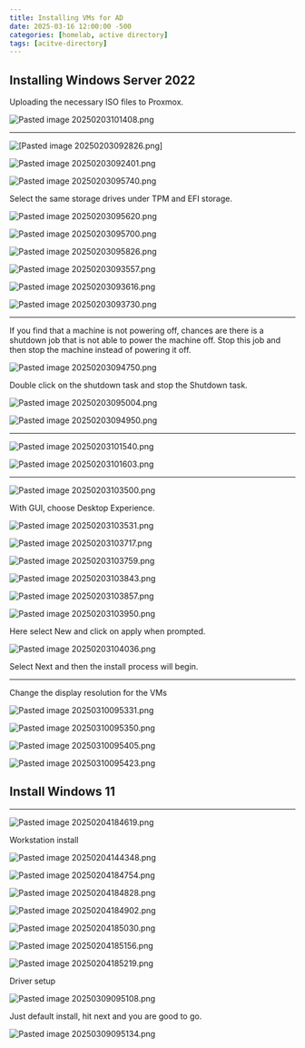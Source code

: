 ```yaml
---
title: Installing VMs for AD
date: 2025-03-16 12:00:00 -500
categories: [homelab, active directory]
tags: [acitve-directory]
---
```




## Installing Windows Server 2022

Uploading the necessary ISO files to Proxmox.


![Pasted image 20250203101408.png](/assets/img/Pasted%20image%2020250203101408.png)


---

![[Pasted image 20250203092826.png]](/assets/img/Pasted%20image%2020250203092826.png)



![Pasted image 20250203092401.png](/assets/img/Pasted%20image%2020250203092401.png)


![Pasted image 20250203095740.png](/assets/img/Pasted%20image%2020250203095740.png)

Select the same storage drives under TPM and EFI storage.

![Pasted image 20250203095620.png](/assets/img/Pasted%20image%2020250203095620.png)

![Pasted image 20250203095700.png](/assets/img/Pasted%20image%2020250203095700.png)


![Pasted image 20250203095826.png](/assets/img/Pasted%20image%2020250203095826.png)

![Pasted image 20250203093557.png](/assets/img/Pasted%20image%2020250203093557.png)

![Pasted image 20250203093616.png](/assets/img/Pasted%20image%2020250203093616.png)


![Pasted image 20250203093730.png](/assets/img/Pasted%20image%2020250203093730.png)

---

If you find that a machine is not powering off, chances are there is a shutdown job that is not able to power the machine off.
Stop this job and then stop the machine instead of powering it off.

![Pasted image 20250203094750.png](/assets/img/Pasted%20image%2020250203094750.png)

Double click on the shutdown task and stop the Shutdown task.

![Pasted image 20250203095004.png](/assets/img/Pasted%20image%2020250203095004.png)



![Pasted image 20250203094950.png](/assets/img/Pasted%20image%2020250203094950.png)

---


![Pasted image 20250203101540.png](/assets/img/Pasted%20image%2020250203101540.png)

![Pasted image 20250203101603.png](/assets/img/Pasted%20image%2020250203101603.png)


---

![Pasted image 20250203103500.png](/assets/img/Pasted%20image%2020250203103500.png)

With GUI, choose Desktop Experience.

![Pasted image 20250203103531.png](/assets/img/Pasted%20image%2020250203103531.png)


![Pasted image 20250203103717.png](/assets/img/Pasted%20image%2020250203103717.png)

![Pasted image 20250203103759.png](/assets/img/Pasted%20image%2020250203103759.png)

![Pasted image 20250203103843.png](/assets/img/Pasted%20image%2020250203103843.png)

![Pasted image 20250203103857.png](/assets/img/Pasted%20image%2020250203103857.png)


![Pasted image 20250203103950.png](/assets/img/Pasted%20image%2020250203103950.png)

Here select New and click on apply when prompted.

![Pasted image 20250203104036.png](/assets/img/Pasted%20image%2020250203104036.png)

Select Next and then the install process will begin.

---

Change the display resolution for the VMs

![Pasted image 20250310095331.png](/assets/img/Pasted%20image%2020250310095331.png)


![Pasted image 20250310095350.png](/assets/img/Pasted%20image%2020250310095350.png)

![Pasted image 20250310095405.png](/assets/img/Pasted%20image%2020250310095405.png)


![Pasted image 20250310095423.png](/assets/img/Pasted%20image%2020250310095423.png)




## Install Windows 11 
---

![Pasted image 20250204184619.png](/assets/img/Pasted%20image%2020250204184619.png)


Workstation install

![Pasted image 20250204144348.png](/assets/img/Pasted%20image%2020250204144348.png)


![Pasted image 20250204184754.png](/assets/img/Pasted%20image%2020250204184754.png)


![Pasted image 20250204184828.png](/assets/img/Pasted%20image%2020250204184828.png)

![Pasted image 20250204184902.png](/assets/img/Pasted%20image%2020250204184902.png)

![Pasted image 20250204185030.png](/assets/img/Pasted%20image%2020250204185030.png)


![Pasted image 20250204185156.png](/assets/img/Pasted%20image%2020250204185156.png)


![Pasted image 20250204185219.png](/assets/img/Pasted%20image%2020250204185219.png)

Driver setup


![Pasted image 20250309095108.png](/assets/img/Pasted%20image%2020250309095108.png)

Just default install, hit next and you are good to go.

![Pasted image 20250309095134.png](/assets/img/Pasted%20image%2020250309095134.png)


